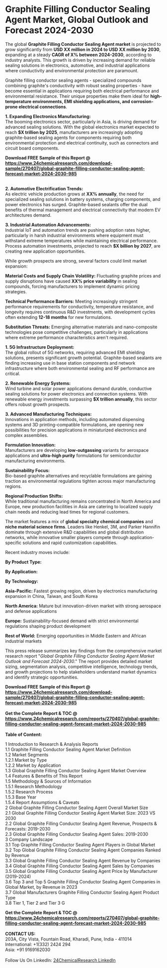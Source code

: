 <h1>Graphite Filling Conductor Sealing Agent Market, Global Outlook and Forecast 2024-2030</h1><p>The global <strong>Graphite Filling Conductor Sealing Agent market</strong> is projected to grow significantly from <strong>USD XX million in 2024 to USD XX million by 2030</strong>, expanding at a steady <strong>CAGR of X% between 2024-2030</strong>, according to industry analysts. This growth is driven by increasing demand for reliable sealing solutions in electronics, automotive, and industrial applications where conductivity and environmental protection are paramount.</p><p>Graphite filling conductor sealing agents - specialized compounds combining graphite's conductivity with robust sealing properties - have become essential in applications requiring both electrical performance and environmental resistance. Their unique properties make them ideal for <strong>high-temperature environments, EMI shielding applications, and corrosion-prone electrical connections</strong>.</p><p><strong>1. Expanding Electronics Manufacturing:</strong><br>
The booming electronics sector, particularly in Asia, is driving demand for advanced sealing solutions. With the global electronics market expected to reach <strong>$X trillion by 2025</strong>, manufacturers are increasingly adopting graphite-based sealing agents for components requiring both environmental protection and electrical continuity, such as connectors and circuit board components.</p><div><b>Download FREE Sample of this Report @ 
            <a href="https://www.24chemicalresearch.com/download-sample/270407/global-graphite-filling-conductor-sealing-agent-forecast-market-2024-2030-985">
            https://www.24chemicalresearch.com/download-sample/270407/global-graphite-filling-conductor-sealing-agent-forecast-market-2024-2030-985</a></b></div><br><p><strong>2. Automotive Electrification Trends:</strong><br>
As electric vehicle production grows at <strong>XX% annually</strong>, the need for specialized sealing solutions in battery systems, charging components, and power electronics has surged. Graphite-based sealants offer the dual benefits of thermal management and electrical connectivity that modern EV architectures demand.</p><p><strong>3. Industrial Automation Advancements:</strong><br>
Industrial IoT and automation trends are pushing adoption rates higher, particularly in harsh industrial environments where equipment must withstand extreme temperatures while maintaining electrical performance. Process automation investments, projected to reach <strong>$X billion by 2027</strong>, are creating new application opportunities.</p><p>While growth prospects are strong, several factors could limit market expansion:</p><p><strong>Material Costs and Supply Chain Volatility:</strong> Fluctuating graphite prices and supply disruptions have caused <strong>XX% price variability</strong> in sealing compounds, forcing manufacturers to implement dynamic pricing strategies.</p><p><strong>Technical Performance Barriers:</strong> Meeting increasingly stringent performance requirements for conductivity, temperature resistance, and longevity requires continuous R&amp;D investments, with development cycles often extending <strong>12-18 months</strong> for new formulations.</p><p><strong>Substitution Threats:</strong> Emerging alternative materials and nano-composite technologies pose competitive challenges, particularly in applications where extreme performance characteristics aren't required.</p><p><strong>1. 5G Infrastructure Deployment:</strong><br>
The global rollout of 5G networks, requiring advanced EMI shielding solutions, presents significant growth potential. Graphite-based sealants are finding increasing use in base station components and network infrastructure where both environmental sealing and RF performance are critical.</p><p><strong>2. Renewable Energy Systems:</strong><br>
Wind turbine and solar power applications demand durable, conductive sealing solutions for power electronics and connection systems. With renewable energy investments surpassing <strong>$X trillion annually</strong>, this sector offers robust growth prospects.</p><p><strong>3. Advanced Manufacturing Techniques:</strong><br>
Innovations in application methods, including automated dispensing systems and 3D printing-compatible formulations, are opening new possibilities for precision applications in miniaturized electronics and complex assemblies.</p><p><strong>Formulation Innovation:</strong><br>
	Manufacturers are developing <strong>low-outgassing</strong> variants for aerospace applications and <strong>ultra-high purity</strong> formulations for semiconductor manufacturing environments.</p><p><strong>Sustainability Focus:</strong><br>
	Bio-based graphite alternatives and recyclable formulations are gaining traction as environmental regulations tighten across major manufacturing regions.</p><p><strong>Regional Production Shifts:</strong><br>
	While traditional manufacturing remains concentrated in North America and Europe, new production facilities in Asia are catering to localized supply chain needs and reducing lead times for regional customers.</p><p>The market features a mix of <strong>global specialty chemical companies</strong> and <strong>niche material science firms</strong>. Leaders like Henkel, 3M, and Parker Hannifin dominate through extensive R&amp;D capabilities and global distribution networks, while innovative smaller players compete through application-specific solutions and rapid customization capabilities.</p><p>Recent industry moves include:</p><p><strong>By Product Type:</strong></p><p><strong>By Application:</strong></p><p><strong>By Technology:</strong></p><p><strong>Asia-Pacific:</strong> Fastest growing region, driven by electronics manufacturing expansion in China, Taiwan, and South Korea</p><p><strong>North America:</strong> Mature but innovation-driven market with strong aerospace and defense applications</p><p><strong>Europe:</strong> Sustainability-focused demand with strict environmental regulations shaping product development</p><p><strong>Rest of World:</strong> Emerging opportunities in Middle Eastern and African industrial markets</p><p>This press release summarizes key findings from the comprehensive market research report "<em>Global Graphite Filling Conductor Sealing Agent Market Outlook and Forecast 2024-2030</em>." The report provides detailed market sizing, segmentation analysis, competitive intelligence, technology trends, and growth projections to help stakeholders understand market dynamics and identify strategic opportunities.</p><div><b>Download FREE Sample of this Report @ 
            <a href="https://www.24chemicalresearch.com/download-sample/270407/global-graphite-filling-conductor-sealing-agent-forecast-market-2024-2030-985">
            https://www.24chemicalresearch.com/download-sample/270407/global-graphite-filling-conductor-sealing-agent-forecast-market-2024-2030-985</a></b></div><br><div><b>Get the Complete Report & TOC @ 
            <a href="https://www.24chemicalresearch.com/reports/270407/global-graphite-filling-conductor-sealing-agent-forecast-market-2024-2030-985">
            https://www.24chemicalresearch.com/reports/270407/global-graphite-filling-conductor-sealing-agent-forecast-market-2024-2030-985</a></b></div><br>
            <b>Table of Content:</b><p>1 Introduction to Research & Analysis Reports<br />
    1.1 Graphite Filling Conductor Sealing Agent Market Definition<br />
    1.2 Market Segments<br />
        1.2.1 Market by Type<br />
        1.2.2 Market by Application<br />
    1.3 Global Graphite Filling Conductor Sealing Agent Market Overview<br />
    1.4 Features & Benefits of This Report<br />
    1.5 Methodology & Sources of Information<br />
        1.5.1 Research Methodology<br />
        1.5.2 Research Process<br />
        1.5.3 Base Year<br />
        1.5.4 Report Assumptions & Caveats<br />
2 Global Graphite Filling Conductor Sealing Agent Overall Market Size<br />
    2.1 Global Graphite Filling Conductor Sealing Agent Market Size: 2023 VS 2030<br />
    2.2 Global Graphite Filling Conductor Sealing Agent Revenue, Prospects & Forecasts: 2019-2030<br />
    2.3 Global Graphite Filling Conductor Sealing Agent Sales: 2019-2030<br />
3 Company Landscape<br />
    3.1 Top Graphite Filling Conductor Sealing Agent Players in Global Market<br />
    3.2 Top Global Graphite Filling Conductor Sealing Agent Companies Ranked by Revenue<br />
    3.3 Global Graphite Filling Conductor Sealing Agent Revenue by Companies<br />
    3.4 Global Graphite Filling Conductor Sealing Agent Sales by Companies<br />
    3.5 Global Graphite Filling Conductor Sealing Agent Price by Manufacturer (2019-2024)<br />
    3.6 Top 3 and Top 5 Graphite Filling Conductor Sealing Agent Companies in Global Market, by Revenue in 2023<br />
    3.7 Global Manufacturers Graphite Filling Conductor Sealing Agent Product Type<br />
    3.8 Tier 1, Tier 2 and Tier 3 G</p><div><b>Get the Complete Report & TOC @ 
            <a href="https://www.24chemicalresearch.com/reports/270407/global-graphite-filling-conductor-sealing-agent-forecast-market-2024-2030-985">
            https://www.24chemicalresearch.com/reports/270407/global-graphite-filling-conductor-sealing-agent-forecast-market-2024-2030-985</a></b></div><br><b>CONTACT US:</b><br>
            203A, City Vista, Fountain Road, Kharadi, Pune, India - 411014<br>
            International: +1(332) 2424 294<br>
            Asia: +91 9169162030 <br><br>
            Follow Us On LinkedIn: <a href="https://www.linkedin.com/company/24chemicalresearch/">24ChemicalResearch LinkedIn</a>